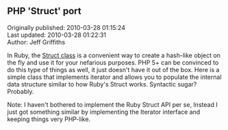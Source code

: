 ## PHP 'Struct' port  
Originally published: 2010-03-28 01:15:24  
Last updated: 2010-03-28 01:22:31  
Author: Jeff Griffiths  
  
In Ruby, the [Struct class](http://ruby-doc.org/core/classes/Struct.html) is a convenient way to create a hash-like object on the fly and use it for your nefarious purposes. PHP 5+ can be convinced to do this type of things as well, it just doesn't have it out of the box. Here is a simple class that implements iterator and allows you to populate the internal data structure similar to how Ruby's Struct works. Syntactic sugar? Probably.

Note: I haven't bothered to implement the Ruby Struct API per se, Instead I just got something similar by implementing the Iterator interface and keeping things very PHP-like.